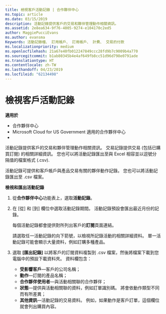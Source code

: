 ```yaml
---
title: 檢視客戶活動記錄 | 合作夥伴中心
ms.topic: article
ms.date: 03/15/2019
description: 活動記錄提供客戶的交易和夥伴管理動作相關資訊。
ms.assetid: 2e8ea634-9f76-4005-9274-e104170c2ed5
author: MaggiePucciEvans
ms.author: evansma
Keywords: 活動記錄檔、 訂用帳戶、 訂用帳戶、 計費、 交易的付款
ms.localizationpriority: medium
ms.openlocfilehash: 21a67e40fb012247849ccc28fd9b7c9009b4a770
ms.sourcegitcommit: b1ab80345b4e4af649fb8cc51d96d798e0791ade
ms.translationtype: HT
ms.contentlocale: zh-TW
ms.lasthandoff: 04/23/2019
ms.locfileid: "62134498"
---
```

# <a name="view-customer-activity-logs"></a>檢視客戶活動記錄

**適用於**

-  合作夥伴中心
-  Microsoft Cloud for US Government 適用的合作夥伴中心
-  


活動記錄提供客戶的交易和夥伴管理動作相關資訊。 交易記錄提供交易 (包括已購買訂閱) 的相關詳細資訊。 您也可以將活動記錄匯出至與 Excel 相容並以逗號分隔值的檔案格式 (.csv).

活動記錄可提供和客戶帳戶與產品交易有關的夥伴動作記錄。 您也可以將活動記錄匯出至 .csv 檔案。

**檢視和匯出活動記錄**

1.  從**合作夥伴中心**功能表上，選取**活動記錄**。
2.  在 \[從\] 和 \[到\] 欄位中選取活動記錄期間。 活動記錄預設會匯出最近月份的記錄。

    每個活動記錄都會提供對所列出客戶的**訂閱**頁面連結。

    請選取任一活動記錄的向下箭號，以檢視所記錄活動的相關詳細資料。 單一活動記錄可能會顯示大量資料，例如訂購多種產品。

3.  選取 **\[匯出記錄\]** 以將客戶的訂閱資料複製到 .csv 檔案，然後將檔案下載到您電腦中的預設下載資料夾。 資料欄包含：
    -   **受影響客戶**—客戶的公司名稱；
    -   **動作**—訂閱的產品名稱；
    -   **合作夥伴使用者**—與活動相關聯的合作夥伴；
    -   **狀態**—提供與活動相關聯的資料，例如訂單識別碼。 將會依動作類型不同而有所差異；
    -   **其他資訊**—活動記錄的交易資料。 例如，如果動作是客戶訂單，這個欄位就會列出購買內容。

 

 



